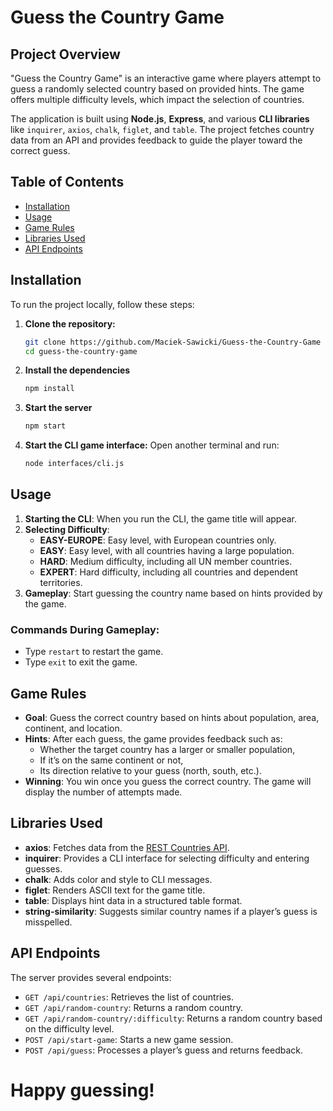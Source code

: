 # Guess the Country Game

## Project Overview
"Guess the Country Game" is an interactive game where players attempt to guess a randomly selected country based on provided hints. The game offers multiple difficulty levels, which impact the selection of countries.

The application is built using **Node.js**, **Express**, and various **CLI libraries** like `inquirer`, `axios`, `chalk`, `figlet`, and `table`. The project fetches country data from an API and provides feedback to guide the player toward the correct guess.

## Table of Contents
- [Installation](#installation)
- [Usage](#usage)
- [Game Rules](#game-rules)
- [Libraries Used](#libraries-used)
- [API Endpoints](#api-endpoints)

## Installation
To run the project locally, follow these steps:

1. **Clone the repository:**
   ```bash
   git clone https://github.com/Maciek-Sawicki/Guess-the-Country-Game
   cd guess-the-country-game
   ```
2. **Install the dependencies**
   ```bash
   npm install
   ```
3. **Start the server**
    ```bash
    npm start
    ```
3. **Start the CLI game interface:**
Open another terminal and run:
    ```bash
    node interfaces/cli.js
    ```

## Usage

1. **Starting the CLI**: When you run the CLI, the game title will appear.
2. **Selecting Difficulty**:
   - **EASY-EUROPE**: Easy level, with European countries only.
   - **EASY**: Easy level, with all countries having a large population.
   - **HARD**: Medium difficulty, including all UN member countries.
   - **EXPERT**: Hard difficulty, including all countries and dependent territories.
3. **Gameplay**: Start guessing the country name based on hints provided by the game.

### Commands During Gameplay:
- Type `restart` to restart the game.
- Type `exit` to exit the game.

## Game Rules
- **Goal**: Guess the correct country based on hints about population, area, continent, and location.
- **Hints**: After each guess, the game provides feedback such as:
  - Whether the target country has a larger or smaller population,
  - If it’s on the same continent or not,
  - Its direction relative to your guess (north, south, etc.).
- **Winning**: You win once you guess the correct country. The game will display the number of attempts made.

## Libraries Used
- **axios**: Fetches data from the [REST Countries API](https://restcountries.com/).
- **inquirer**: Provides a CLI interface for selecting difficulty and entering guesses.
- **chalk**: Adds color and style to CLI messages.
- **figlet**: Renders ASCII text for the game title.
- **table**: Displays hint data in a structured table format.
- **string-similarity**: Suggests similar country names if a player’s guess is misspelled.

## API Endpoints
The server provides several endpoints:

- `GET /api/countries`: Retrieves the list of countries.
- `GET /api/random-country`: Returns a random country.
- `GET /api/random-country/:difficulty`: Returns a random country based on the difficulty level.
- `POST /api/start-game`: Starts a new game session.
- `POST /api/guess`: Processes a player’s guess and returns feedback.

# Happy guessing!
